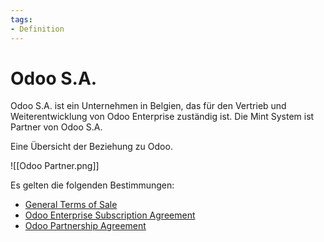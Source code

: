 ```yaml
---
tags:
- Definition
---
```

# Odoo S.A.

Odoo S.A. ist ein Unternehmen in Belgien, das für den Vertrieb und Weiterentwicklung von Odoo Enterprise zuständig ist. Die Mint System ist Partner von Odoo S.A.

Eine Übersicht der Beziehung zu Odoo.

![[Odoo Partner.png]]

Es gelten die folgenden Bestimmungen:

 * [General Terms of Sale](https://www.odoo.com/documentation/user/13.0/legal/terms/terms_of_sale.html)
 * [Odoo Enterprise Subscription Agreement](https://www.odoo.com/documentation/user/13.0/legal/terms/enterprise.html)
 * [Odoo Partnership Agreement](https://www.odoo.com/documentation/user/13.0/legal/terms/partnership.html)